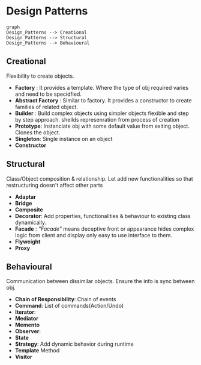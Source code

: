 # Design Patterns  
```mermaid
graph
Design_Patterns --> Creational
Design_Patterns --> Structural
Design_Patterns --> Behavioural
```
  
## Creational 
Flexibility to create objects.  
- **Factory** : It provides a template. Where the type of obj required varies and need to be specidfied.   
- **Abstract Factory** : Similar to factory. It provides a constructor to create families of related object.
- **Builder** : Build complex objects using simpler objects flexible and step by step approach. sheilds represenration from process of creation 
- **Prototype**: Instanciate obj with some default value from exiting object. Clones the object.  
- **Singleton**: Single instance on an object
- **Constructor**  
  
## Structural
Class/Object composition & relationship. Let add new functionalities so that restructuring doesn't affect other parts  
- **Adaptar**  
- **Bridge**  
- **Composite**  
- **Decorator**: Add properties, functionalities & behaviour to existing class dynamically. 
- **Facade** : _"Facade"_ means deceptive front or appearance hides complex logic from client and display only easy to use interface to them.
- **Flyweight**  
- **Proxy**  
  
## Behavioural  
Communication between dissimilar objects. Ensure the info is sync between obj.
- **Chain of Responsibility**: Chain of events  
- **Command**: List of commands(Action/Undo)  
- **Iterator**:   
- **Mediator**  
- **Memento**  
- **Observer**:   
- **State**  
- **Strategy**: Add dynamic behavior during runtime  
- **Template** Method  
- **Visitor**